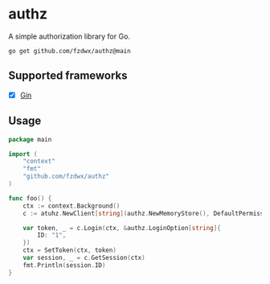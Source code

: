 # authz

A simple authorization library for Go.

```shell
go get github.com/fzdwx/authz@main
```

## Supported frameworks

- [x] [Gin](./examples/gin)

## Usage

```go
package main

import (
	"context"
	"fmt"
	"github.com/fzdwx/authz"
)

func foo() {
	ctx := context.Background()
	c := atuhz.NewClient[string](authz.NewMemoryStore(), DefaultPermissionSupplier[string]{})

	var token, _ = c.Login(ctx, &authz.LoginOption[string]{
		ID: "1",
	})
	ctx = SetToken(ctx, token)
	var session, _ = c.GetSession(ctx)
	fmt.Println(session.ID)
}

```
